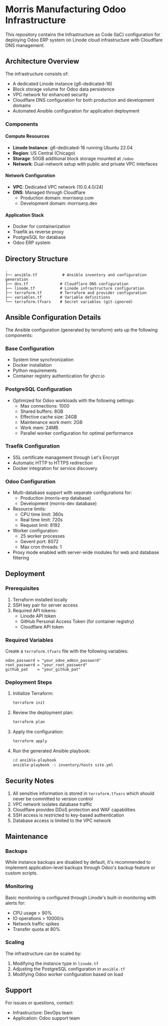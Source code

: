 # Morris Manufacturing Odoo Infrastructure

This repository contains the Infrastructure as Code (IaC) configuration for deploying Odoo ERP system on Linode cloud infrastructure with Cloudflare DNS management.

## Architecture Overview

The infrastructure consists of:

- A dedicated Linode instance (g6-dedicated-16)
- Block storage volume for Odoo data persistence
- VPC network for enhanced security
- Cloudflare DNS configuration for both production and development domains
- Automated Ansible configuration for application deployment

### Components

#### Compute Resources
- **Linode Instance**: g6-dedicated-16 running Ubuntu 22.04
- **Region**: US Central (Chicago)
- **Storage**: 50GB additional block storage mounted at `/odoo`
- **Network**: Dual-network setup with public and private VPC interfaces

#### Network Configuration
- **VPC**: Dedicated VPC network (10.0.4.0/24)
- **DNS**: Managed through Cloudflare
  - Production domain: morriserp.com
  - Development domain: morriserp.dev

#### Application Stack
- Docker for containerization
- Traefik as reverse proxy
- PostgreSQL for database
- Odoo ERP system

## Directory Structure

```
.
├── ansible.tf           # Ansible inventory and configuration generation
├── dns.tf              # Cloudflare DNS configuration
├── linode.tf           # Linode infrastructure configuration
├── terraform.tf        # Terraform and provider configuration
├── variables.tf        # Variable definitions
└── terraform.tfvars    # Secret variables (git-ignored)
```

## Ansible Configuration Details

The Ansible configuration (generated by terraform) sets up the following components:

### Base Configuration
- System time synchronization
- Docker installation
- Python requirements
- Container registry authentication for ghcr.io

### PostgreSQL Configuration
- Optimized for Odoo workloads with the following settings:
  - Max connections: 1000
  - Shared buffers: 8GB
  - Effective cache size: 24GB
  - Maintenance work mem: 2GB
  - Work mem: 24MB
  - Parallel worker configuration for optimal performance

### Traefik Configuration
- SSL certificate management through Let's Encrypt
- Automatic HTTP to HTTPS redirection
- Docker integration for service discovery

### Odoo Configuration
- Multi-database support with separate configurations for:
  - Production (morris-erp database)
  - Development (morris-dev database)
- Resource limits:
  - CPU time limit: 360s
  - Real time limit: 720s
  - Request limit: 8192
- Worker configuration:
  - 25 worker processes
  - Gevent port: 8072
  - Max cron threads: 1
- Proxy mode enabled with server-wide modules for web and database filtering

## Deployment

### Prerequisites
1. Terraform installed locally
2. SSH key pair for server access
3. Required API tokens:
   - Linode API token
   - GitHub Personal Access Token (for container registry)
   - Cloudflare API token

### Required Variables
Create a `terraform.tfvars` file with the following variables:
```hcl
odoo_password = "your_odoo_admin_password"
root_password = "your_root_password"
github_pat    = "your_github_pat"
```

### Deployment Steps
1. Initialize Terraform:
   ```bash
   terraform init
   ```

2. Review the deployment plan:
   ```bash
   terraform plan
   ```

3. Apply the configuration:
   ```bash
   terraform apply
   ```

4. Run the generated Ansible playbook:
   ```bash
   cd ansible-playbook
   ansible-playbook -i inventory/hosts site.yml
   ```

## Security Notes

1. All sensitive information is stored in `terraform.tfvars` which should never be committed to version control
2. VPC network isolates database traffic
3. Cloudflare provides DDoS protection and WAF capabilities
4. SSH access is restricted to key-based authentication
5. Database access is limited to the VPC network

## Maintenance

### Backups
While instance backups are disabled by default, it's recommended to implement application-level backups through Odoo's backup feature or custom scripts.

### Monitoring
Basic monitoring is configured through Linode's built-in monitoring with alerts for:
- CPU usage > 90%
- IO operations > 10000/s
- Network traffic spikes
- Transfer quota at 80%

### Scaling
The infrastructure can be scaled by:
1. Modifying the instance type in `linode.tf`
2. Adjusting the PostgreSQL configuration in `ansible.tf`
3. Modifying Odoo worker configuration based on load

## Support

For issues or questions, contact:
- Infrastructure: DevOps team
- Application: Odoo support team
